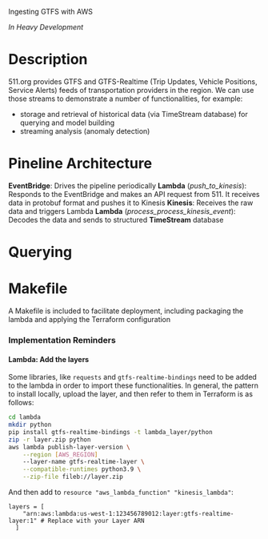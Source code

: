 Ingesting GTFS with AWS

*In Heavy Development*

# Description

511.org provides GTFS and GTFS-Realtime (Trip Updates, Vehicle Positions, Service Alerts) feeds of transportation providers in the region. We can use those streams to demonstrate a number of functionalities, for example:
- storage and retrieval of historical data (via TimeStream database) for querying and model building
- streaming analysis (anomaly detection)

# Pineline Architecture

**EventBridge**: Drives the pipeline periodically
**Lambda** (*push_to_kinesis*): Responds to the EventBridge and makes an API request from 511. It receives data in protobuf format and pushes it to Kinesis
**Kinesis**: Receives the raw data and triggers Lambda
**Lambda** (*process_process_kinesis_event*): Decodes the data and sends to structured **TimeStream** database

# Querying



# Makefile

A Makefile is included to facilitate deployment, including packaging the lambda and applying the Terraform configuration

### Implementation Reminders

#### Lambda: Add the layers
Some libraries, like `requests` and `gtfs-realtime-bindings` need to be added to the lambda in order to import these functionalities. In general, the pattern to install locally, upload the layer, and then refer to them in Terraform is as follows:

```bash
cd lambda
mkdir python
pip install gtfs-realtime-bindings -t lambda_layer/python
zip -r layer.zip python
aws lambda publish-layer-version \
	--region [AWS_REGION]
    --layer-name gtfs-realtime-layer \
    --compatible-runtimes python3.9 \
    --zip-file fileb://layer.zip
```

And then add to `resource "aws_lambda_function" "kinesis_lambda"`:
```
layers = [
    "arn:aws:lambda:us-west-1:123456789012:layer:gtfs-realtime-layer:1" # Replace with your Layer ARN
  ]
```